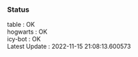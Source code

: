 ### Status


table : OK  
hogwarts : OK  
icy-bot : OK  
Latest Update : 2022-11-15 21:08:13.600573
